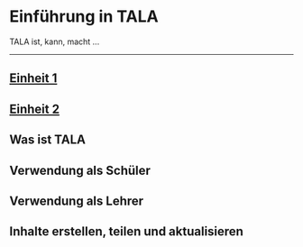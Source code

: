 # Einführung in TALA

TALA ist, kann, macht ...

---
## [Einheit 1](unit-1.md)
## [Einheit 2](unit-2.md)


## Was ist TALA

## Verwendung als Schüler

## Verwendung als Lehrer

## Inhalte erstellen, teilen und aktualisieren
